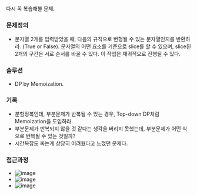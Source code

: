 다시 꼭 복습해볼 문제.

### 문제정의
- 문자열 2개를 입력받았을 때, 다음의 규칙으로 변형될 수 있는 문자열인지를 반환하라. (True or False). 문자열의 어떤 요소를 기준으로 slice를 할 수 있으며, slice된 2개의 구간은 서로 순서를 바꿀 수 있다. 이 작업은 재귀적으로 진행될 수 있다. 
### 솔루션
- DP by Memoization. 
### 기록
- 분할정복인데, 부분문제가 반복될 수 있는 경우, Top-down DP처럼 Memoization을 도입하라.
- 부분문제가 반복되지 않을 것 같다는 생각을 버리지 못했는데, 부분문제가 어떤 식으로 반복될 수 있는 것일까?  
- 시간복잡도 짜는게 상당히 어려웠다고 느꼈던 문제다. 
### 접근과정
- ![image](https://user-images.githubusercontent.com/16419202/228937462-87c0c2e8-1992-4735-a99d-7181613ef0ec.png)
- ![image](https://user-images.githubusercontent.com/16419202/228937612-58d1fbcb-98e2-498c-940b-86d21b6f593f.png)
- ![image](https://user-images.githubusercontent.com/16419202/228937633-e3d496e3-6ce6-452b-adfa-2601445c0792.png)
